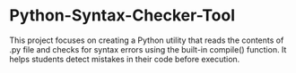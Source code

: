 # Python-Syntax-Checker-Tool
This project focuses on creating a Python utility that reads the contents of .py file and checks for syntax errors using the built-in compile() function. It helps students detect mistakes in their code before execution.
